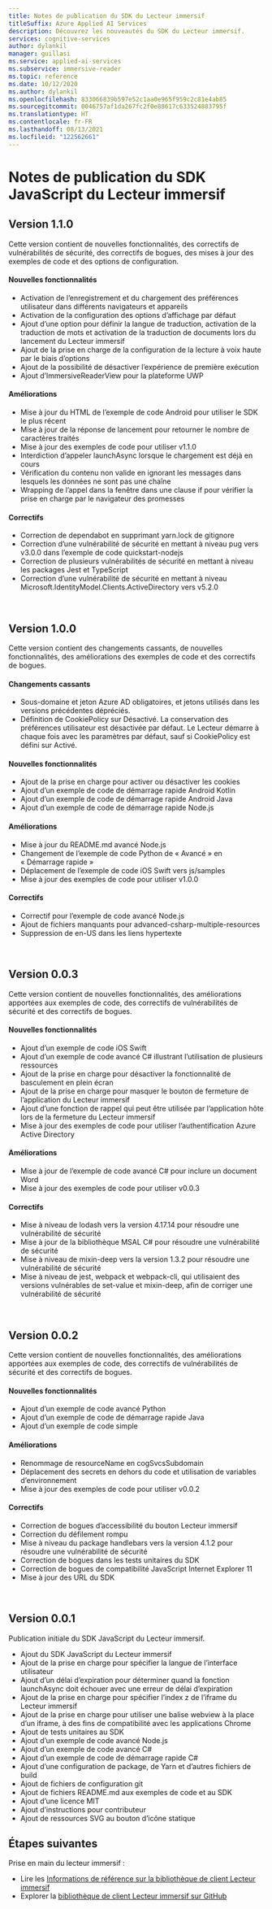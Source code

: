 ```yaml
---
title: Notes de publication du SDK du Lecteur immersif
titleSuffix: Azure Applied AI Services
description: Découvrez les nouveautés du SDK du Lecteur immersif.
services: cognitive-services
author: dylankil
manager: guillasi
ms.service: applied-ai-services
ms.subservice: immersive-reader
ms.topic: reference
ms.date: 10/12/2020
ms.author: dylankil
ms.openlocfilehash: 833066839b597e52c1aa0e965f959c2c81e4ab85
ms.sourcegitcommit: 0046757af1da267fc2f0e88617c633524883795f
ms.translationtype: HT
ms.contentlocale: fr-FR
ms.lasthandoff: 08/13/2021
ms.locfileid: "122562661"
---
```

# <a name="immersive-reader-javascript-sdk-release-notes"></a>Notes de publication du SDK JavaScript du Lecteur immersif

## <a name="version-110"></a>Version 1.1.0

Cette version contient de nouvelles fonctionnalités, des correctifs de vulnérabilités de sécurité, des correctifs de bogues, des mises à jour des exemples de code et des options de configuration.

#### <a name="new-features"></a>Nouvelles fonctionnalités

* Activation de l’enregistrement et du chargement des préférences utilisateur dans différents navigateurs et appareils
* Activation de la configuration des options d’affichage par défaut
* Ajout d’une option pour définir la langue de traduction, activation de la traduction de mots et activation de la traduction de documents lors du lancement du Lecteur immersif
* Ajout de la prise en charge de la configuration de la lecture à voix haute par le biais d’options
* Ajout de la possibilité de désactiver l’expérience de première exécution
* Ajout d’ImmersiveReaderView pour la plateforme UWP

#### <a name="improvements"></a>Améliorations

* Mise à jour du HTML de l’exemple de code Android pour utiliser le SDK le plus récent
* Mise à jour de la réponse de lancement pour retourner le nombre de caractères traités
* Mise à jour des exemples de code pour utiliser v1.1.0
* Interdiction d’appeler launchAsync lorsque le chargement est déjà en cours
* Vérification du contenu non valide en ignorant les messages dans lesquels les données ne sont pas une chaîne
* Wrapping de l’appel dans la fenêtre dans une clause if pour vérifier la prise en charge par le navigateur des promesses

#### <a name="fixes"></a>Correctifs

* Correction de dependabot en supprimant yarn.lock de gitignore
* Correction d’une vulnérabilité de sécurité en mettant à niveau pug vers v3.0.0 dans l’exemple de code quickstart-nodejs
* Correction de plusieurs vulnérabilités de sécurité en mettant à niveau les packages Jest et TypeScript
* Correction d’une vulnérabilité de sécurité en mettant à niveau Microsoft.IdentityModel.Clients.ActiveDirectory vers v5.2.0

<br>

## <a name="version-100"></a>Version 1.0.0

Cette version contient des changements cassants, de nouvelles fonctionnalités, des améliorations des exemples de code et des correctifs de bogues.

#### <a name="breaking-changes"></a>Changements cassants

* Sous-domaine et jeton Azure AD obligatoires, et jetons utilisés dans les versions précédentes dépréciés.
* Définition de CookiePolicy sur Désactivé. La conservation des préférences utilisateur est désactivée par défaut. Le Lecteur démarre à chaque fois avec les paramètres par défaut, sauf si CookiePolicy est défini sur Activé.

#### <a name="new-features"></a>Nouvelles fonctionnalités

* Ajout de la prise en charge pour activer ou désactiver les cookies
* Ajout d’un exemple de code de démarrage rapide Android Kotlin
* Ajout d’un exemple de code de démarrage rapide Android Java
* Ajout d’un exemple de code de démarrage rapide Node.js

#### <a name="improvements"></a>Améliorations

* Mise à jour du README.md avancé Node.js
* Changement de l’exemple de code Python de « Avancé » en « Démarrage rapide »
* Déplacement de l’exemple de code iOS Swift vers js/samples
* Mise à jour des exemples de code pour utiliser v1.0.0

#### <a name="fixes"></a>Correctifs

* Correctif pour l’exemple de code avancé Node.js
* Ajout de fichiers manquants pour advanced-csharp-multiple-resources
* Suppression de en-US dans les liens hypertexte

<br>

## <a name="version-003"></a>Version 0.0.3

Cette version contient de nouvelles fonctionnalités, des améliorations apportées aux exemples de code, des correctifs de vulnérabilités de sécurité et des correctifs de bogues.

#### <a name="new-features"></a>Nouvelles fonctionnalités

* Ajout d’un exemple de code iOS Swift
* Ajout d’un exemple de code avancé C# illustrant l’utilisation de plusieurs ressources 
* Ajout de la prise en charge pour désactiver la fonctionnalité de basculement en plein écran
* Ajout de la prise en charge pour masquer le bouton de fermeture de l’application du Lecteur immersif
* Ajout d’une fonction de rappel qui peut être utilisée par l’application hôte lors de la fermeture du Lecteur immersif
* Mise à jour des exemples de code pour utiliser l’authentification Azure Active Directory

#### <a name="improvements"></a>Améliorations

* Mise à jour de l’exemple de code avancé C# pour inclure un document Word
* Mise à jour des exemples de code pour utiliser v0.0.3

#### <a name="fixes"></a>Correctifs

* Mise à niveau de lodash vers la version 4.17.14 pour résoudre une vulnérabilité de sécurité
* Mise à jour de la bibliothèque MSAL C# pour résoudre une vulnérabilité de sécurité
* Mise à niveau de mixin-deep vers la version 1.3.2 pour résoudre une vulnérabilité de sécurité
* Mise à niveau de jest, webpack et webpack-cli, qui utilisaient des versions vulnérables de set-value et mixin-deep, afin de corriger une vulnérabilité de sécurité

<br>

## <a name="version-002"></a>Version 0.0.2

Cette version contient de nouvelles fonctionnalités, des améliorations apportées aux exemples de code, des correctifs de vulnérabilités de sécurité et des correctifs de bogues.

#### <a name="new-features"></a>Nouvelles fonctionnalités

* Ajout d’un exemple de code avancé Python
* Ajout d’un exemple de code de démarrage rapide Java
* Ajout d’un exemple de code simple

#### <a name="improvements"></a>Améliorations

* Renommage de resourceName en cogSvcsSubdomain
* Déplacement des secrets en dehors du code et utilisation de variables d’environnement
* Mise à jour des exemples de code pour utiliser v0.0.2

#### <a name="fixes"></a>Correctifs

* Correction de bogues d’accessibilité du bouton Lecteur immersif
* Correction du défilement rompu
* Mise à niveau du package handlebars vers la version 4.1.2 pour résoudre une vulnérabilité de sécurité
* Correction de bogues dans les tests unitaires du SDK
* Correction de bogues de compatibilité JavaScript Internet Explorer 11
* Mise à jour des URL du SDK

<br>

## <a name="version-001"></a>Version 0.0.1

Publication initiale du SDK JavaScript du Lecteur immersif.

* Ajout du SDK JavaScript du Lecteur immersif
* Ajout de la prise en charge pour spécifier la langue de l’interface utilisateur
* Ajout d’un délai d’expiration pour déterminer quand la fonction launchAsync doit échouer avec une erreur de délai d’expiration
* Ajout de la prise en charge pour spécifier l’index z de l’iframe du Lecteur immersif
* Ajout de la prise en charge pour utiliser une balise webview à la place d’un iframe, à des fins de compatibilité avec les applications Chrome
* Ajout de tests unitaires au SDK
* Ajout d’un exemple de code avancé Node.js
* Ajout d’un exemple de code avancé C#
* Ajout d’un exemple de code de démarrage rapide C#
* Ajout d’une configuration de package, de Yarn et d’autres fichiers de build
* Ajout de fichiers de configuration git
* Ajout de fichiers README.md aux exemples de code et au SDK
* Ajout d’une licence MIT
* Ajout d’instructions pour contributeur
* Ajout de ressources SVG au bouton d’icône statique

## <a name="next-steps"></a>Étapes suivantes

Prise en main du lecteur immersif :

* Lire les [Informations de référence sur la bibliothèque de client Lecteur immersif](./reference.md)
* Explorer la [bibliothèque de client Lecteur immersif sur GitHub](https://github.com/microsoft/immersive-reader-sdk)
